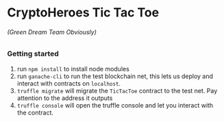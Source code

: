 # CryptoHeroes Tic Tac Toe
###### (Green Dream Team Obviously)



### Getting started
1. run `npm install` to install node modules
2. run `ganache-cli` to run the test blockchain net, this lets us deploy and interact with contracts on `localhost`.
3. `truffle migrate` will migrate the `TicTacToe` contract to the test net.  Pay attention to the address it outputs
4. `truffle console` will open the truffle console and let you interact with the contract.

